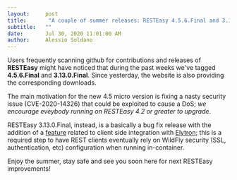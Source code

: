 ```yaml
---
layout:     post
title:       "A couple of summer releases: RESTEasy 4.5.6.Final and 3.13.0.Final"
subtitle:   ""
date:       Jul 30, 2020 11:01:00 AM
author:     Alessio Soldano
---
```

Users frequently scanning github for contributions and releases of **RESTEasy** might have noticed that during the past weeks we've tagged **4.5.6.Final** and **3.13.0.Final**.
Since yesterday, the website is also providing the corresponding downloads.

The main motivation for the new 4.5 micro version is fixing a nasty security issue (CVE-2020-14326) that could be exploited to cause a DoS; _we encourage eveybody running on RESTEasy 4.2 or greater to upgrade_.

RESTEasy 3.13.0.Final, instead, is a basically a bug fix release with the addition of a [feature](https://issues.redhat.com/browse/RESTEASY-2366) related to client side integration with [Elytron](https://wildfly-security.github.io/wildfly-elytron/); this is a required step to have REST clients eventually rely on WildFly security (SSL, authentication, etc) configuration when running in-container.

Enjoy the summer, stay safe and see you soon here for next RESTEasy improvements!





                    




                    

                    


                
